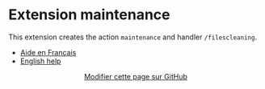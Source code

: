 # Extension maintenance

This extension creates the action `maintenance` and handler `/filescleaning`. 

 - [Aide en Français](./fr/README.md)
 - [English help](./en/README.md)

<div style="text-align:center;">

[Modifier cette page sur GitHub](https://github.com/YesWiki/yeswiki-extension-maintenance/edit/master/docs/README.md)

</div>
